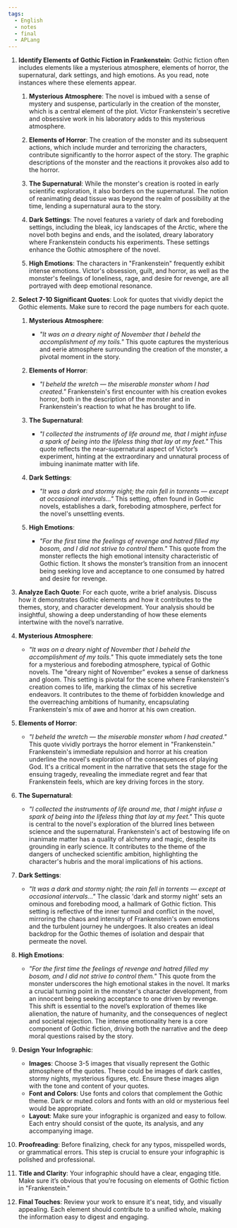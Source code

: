 ```yaml
---
tags:
  - English
  - notes
  - final
  - APLang
---
```



1. **Identify Elements of Gothic Fiction in Frankenstein**: Gothic fiction often includes elements like a mysterious atmosphere, elements of horror, the supernatural, dark settings, and high emotions. As you read, note instances where these elements appear.
	1. **Mysterious Atmosphere**: The novel is imbued with a sense of mystery and suspense, particularly in the creation of the monster, which is a central element of the plot. Victor Frankenstein's secretive and obsessive work in his laboratory adds to this mysterious atmosphere.
	
	2. **Elements of Horror**: The creation of the monster and its subsequent actions, which include murder and terrorizing the characters, contribute significantly to the horror aspect of the story. The graphic descriptions of the monster and the reactions it provokes also add to the horror.
	
	3. **The Supernatural**: While the monster's creation is rooted in early scientific exploration, it also borders on the supernatural. The notion of reanimating dead tissue was beyond the realm of possibility at the time, lending a supernatural aura to the story.
	
	4. **Dark Settings**: The novel features a variety of dark and foreboding settings, including the bleak, icy landscapes of the Arctic, where the novel both begins and ends, and the isolated, dreary laboratory where Frankenstein conducts his experiments. These settings enhance the Gothic atmosphere of the novel.
	
	5. **High Emotions**: The characters in "Frankenstein" frequently exhibit intense emotions. Victor's obsession, guilt, and horror, as well as the monster's feelings of loneliness, rage, and desire for revenge, are all portrayed with deep emotional resonance.

2. **Select 7-10 Significant Quotes**: Look for quotes that vividly depict the Gothic elements. Make sure to record the page numbers for each quote.
	1. **Mysterious Atmosphere**: 
	   - *"It was on a dreary night of November that I beheld the accomplishment of my toils."* 
	     This quote captures the mysterious and eerie atmosphere surrounding the creation of the monster, a pivotal moment in the story.
	
	2. **Elements of Horror**: 
	   - *"I beheld the wretch — the miserable monster whom I had created."*
	     Frankenstein's first encounter with his creation evokes horror, both in the description of the monster and in Frankenstein's reaction to what he has brought to life.
	
	3. **The Supernatural**: 
	   - *"I collected the instruments of life around me, that I might infuse a spark of being into the lifeless thing that lay at my feet."* 
	     This quote reflects the near-supernatural aspect of Victor’s experiment, hinting at the extraordinary and unnatural process of imbuing inanimate matter with life.
	
	4. **Dark Settings**: 
	   - *"It was a dark and stormy night; the rain fell in torrents — except at occasional intervals..."*
	     This setting, often found in Gothic novels, establishes a dark, foreboding atmosphere, perfect for the novel's unsettling events.
	
	5. **High Emotions**: 
	   - *"For the first time the feelings of revenge and hatred filled my bosom, and I did not strive to control them."* 
	     This quote from the monster reflects the high emotional intensity characteristic of Gothic fiction. It shows the monster’s transition from an innocent being seeking love and acceptance to one consumed by hatred and desire for revenge.

3. **Analyze Each Quote**: For each quote, write a brief analysis. Discuss how it demonstrates Gothic elements and how it contributes to the themes, story, and character development. Your analysis should be insightful, showing a deep understanding of how these elements intertwine with the novel’s narrative.

1. **Mysterious Atmosphere**: 
   - *"It was on a dreary night of November that I beheld the accomplishment of my toils."*
     This quote immediately sets the tone for a mysterious and foreboding atmosphere, typical of Gothic novels. The "dreary night of November" evokes a sense of darkness and gloom. This setting is pivotal for the scene where Frankenstein's creation comes to life, marking the climax of his secretive endeavors. It contributes to the theme of forbidden knowledge and the overreaching ambitions of humanity, encapsulating Frankenstein's mix of awe and horror at his own creation.

2. **Elements of Horror**: 
   - *"I beheld the wretch — the miserable monster whom I had created."*
     This quote vividly portrays the horror element in "Frankenstein." Frankenstein's immediate repulsion and horror at his creation underline the novel's exploration of the consequences of playing God. It's a critical moment in the narrative that sets the stage for the ensuing tragedy, revealing the immediate regret and fear that Frankenstein feels, which are key driving forces in the story.

3. **The Supernatural**: 
   - *"I collected the instruments of life around me, that I might infuse a spark of being into the lifeless thing that lay at my feet."* 
     This quote is central to the novel's exploration of the blurred lines between science and the supernatural. Frankenstein's act of bestowing life on inanimate matter has a quality of alchemy and magic, despite its grounding in early science. It contributes to the theme of the dangers of unchecked scientific ambition, highlighting the character's hubris and the moral implications of his actions.

4. **Dark Settings**: 
   - *"It was a dark and stormy night; the rain fell in torrents — except at occasional intervals..."*
     The classic 'dark and stormy night' sets an ominous and foreboding mood, a hallmark of Gothic fiction. This setting is reflective of the inner turmoil and conflict in the novel, mirroring the chaos and intensity of Frankenstein's own emotions and the turbulent journey he undergoes. It also creates an ideal backdrop for the Gothic themes of isolation and despair that permeate the novel.

5. **High Emotions**: 
   - *"For the first time the feelings of revenge and hatred filled my bosom, and I did not strive to control them."* 
     This quote from the monster underscores the high emotional stakes in the novel. It marks a crucial turning point in the monster's character development, from an innocent being seeking acceptance to one driven by revenge. This shift is essential to the novel’s exploration of themes like alienation, the nature of humanity, and the consequences of neglect and societal rejection. The intense emotionality here is a core component of Gothic fiction, driving both the narrative and the deep moral questions raised by the story.

4. **Design Your Infographic**:
    - **Images**: Choose 3-5 images that visually represent the Gothic atmosphere of the quotes. These could be images of dark castles, stormy nights, mysterious figures, etc. Ensure these images align with the tone and content of your quotes.
    - **Font and Colors**: Use fonts and colors that complement the Gothic theme. Dark or muted colors and fonts with an old or mysterious feel would be appropriate.
    - **Layout**: Make sure your infographic is organized and easy to follow. Each entry should consist of the quote, its analysis, and any accompanying image.



5. **Proofreading**: Before finalizing, check for any typos, misspelled words, or grammatical errors. This step is crucial to ensure your infographic is polished and professional.

6. **Title and Clarity**: Your infographic should have a clear, engaging title. Make sure it’s obvious that you’re focusing on elements of Gothic fiction in "Frankenstein."

7. **Final Touches**: Review your work to ensure it's neat, tidy, and visually appealing. Each element should contribute to a unified whole, making the information easy to digest and engaging.